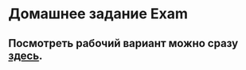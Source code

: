 # Домашнее задание Exam

<h2>Посмотреть рабочий вариант можно сразу <a href="http://10.skm.pp.ua/exam/build"><b>здесь</b></a>.</h2>
